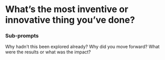 # What’s the most inventive or innovative thing you’ve done?

### Sub-prompts
Why hadn't this been explored already? Why did you move forward? What were the results or what was the impact?